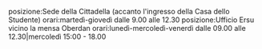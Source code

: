 posizione:Sede della Cittadella (accanto l'ingresso della Casa dello Studente)
orari:martedì-giovedì dalle 9.00 alle 12.30 
posizione:Ufficio Ersu vicino la mensa Oberdan
orari:lunedì-mercoledì-venerdì dalle 09.00 alle 12.30|mercoledì 15:00 - 18.00
